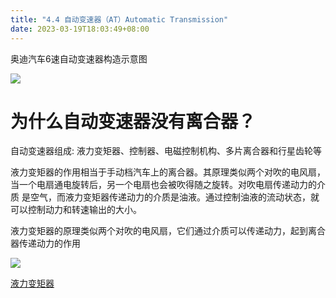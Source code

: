 ```yaml
---
title: "4.4 自动变速器（AT）Automatic Transmission"
date: 2023-03-19T18:03:49+08:00
---
```


奥迪汽车6速自动变速器构造示意图

![](https://res.weread.qq.com/wrepub/epub_26688761_202)

# 为什么自动变速器没有离合器？

自动变速器组成: 液力变矩器、控制器、电磁控制机构、多片离合器和行星齿轮等

液力变矩器的作用相当于手动档汽车上的离合器。其原理类似两个对吹的电风扇，当一个电扇通电旋转后，另一个电扇也会被吹得随之旋转。对吹电扇传递动力的介质
是空气，而液力变矩器传递动力的介质是油液。通过控制油液的流动状态，就可以控制动力和转速输出的大小。

液力变矩器的原理类似两个对吹的电风扇，它们通过介质可以传递动力，起到离合器传递动力的作用

![](https://res.weread.qq.com/wrepub/epub_26688761_203)

[液力变矩器](http://v.youku.com/v_show/id_XMTY5NTA4NDEyMA==.html)


